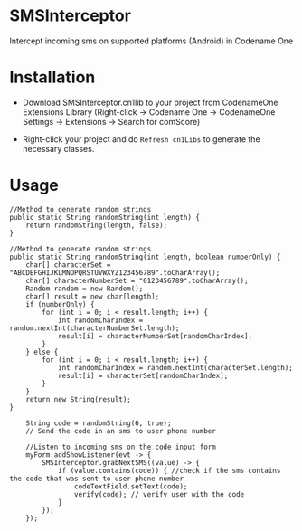 # SMSInterceptor
Intercept incoming sms on supported platforms (Android) in Codename One

Installation
============

- Download SMSInterceptor.cn1lib to your project from CodenameOne Extensions Library (Right-click -> Codename One -> CodenameOne Settings -> Extensions -> Search for comScore)

- Right-click your project and do `Refresh cn1Libs` to generate the necessary classes.


Usage
=====

    //Method to generate random strings
    public static String randomString(int length) {
        return randomString(length, false);
    }

    //Method to generate random strings
    public static String randomString(int length, boolean numberOnly) {
        char[] characterSet = "ABCDEFGHIJKLMNOPQRSTUVWXYZ123456789".toCharArray();
        char[] characterNumberSet = "0123456789".toCharArray();
        Random random = new Random();
        char[] result = new char[length];
        if (numberOnly) {
            for (int i = 0; i < result.length; i++) {
                int randomCharIndex = random.nextInt(characterNumberSet.length);
                result[i] = characterNumberSet[randomCharIndex];
            }
        } else {
            for (int i = 0; i < result.length; i++) {
                int randomCharIndex = random.nextInt(characterSet.length);
                result[i] = characterSet[randomCharIndex];
            }
        }
        return new String(result);
    }

        String code = randomString(6, true);
        // Send the code in an sms to user phone number

        //Listen to incoming sms on the code input form
        myForm.addShowListener(evt -> {
            SMSInterceptor.grabNextSMS((value) -> {
                if (value.contains(code)) { //check if the sms contains the code that was sent to user phone number
                    codeTextField.setText(code);
                    verify(code); // verify user with the code
                }
            });
        });
